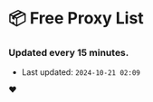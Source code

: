 # :package: Free Proxy List
### Updated every 15 minutes.

- Last updated: `2024-10-21 02:09`

:heart:
